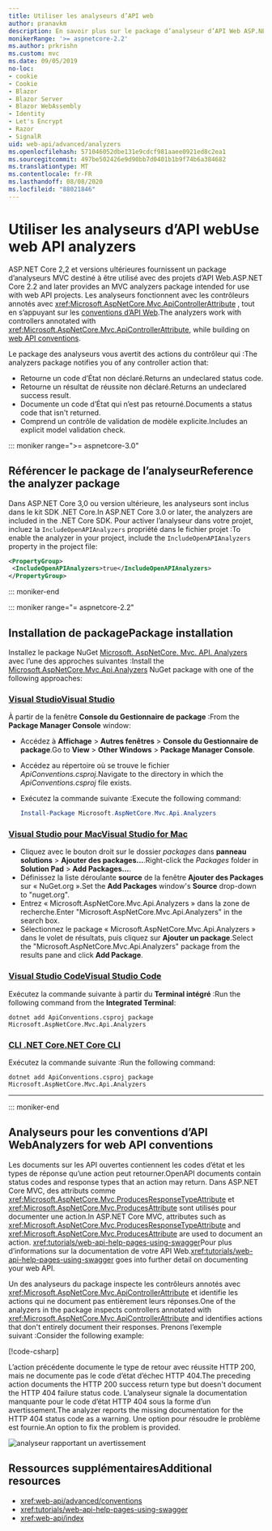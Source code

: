 ```yaml
---
title: Utiliser les analyseurs d’API web
author: pranavkm
description: En savoir plus sur le package d’analyseur d’API Web ASP.NET Core MVC.
monikerRange: '>= aspnetcore-2.2'
ms.author: prkrishn
ms.custom: mvc
ms.date: 09/05/2019
no-loc:
- cookie
- Cookie
- Blazor
- Blazor Server
- Blazor WebAssembly
- Identity
- Let's Encrypt
- Razor
- SignalR
uid: web-api/advanced/analyzers
ms.openlocfilehash: 571046052dbe131e9cdcf981aaee0921ed8c2ea1
ms.sourcegitcommit: 497be502426e9d90bb7d0401b1b9f74b6a384682
ms.translationtype: MT
ms.contentlocale: fr-FR
ms.lasthandoff: 08/08/2020
ms.locfileid: "88021846"
---
```

# <a name="use-web-api-analyzers"></a><span data-ttu-id="83444-103">Utiliser les analyseurs d’API web</span><span class="sxs-lookup"><span data-stu-id="83444-103">Use web API analyzers</span></span>

<span data-ttu-id="83444-104">ASP.NET Core 2,2 et versions ultérieures fournissent un package d’analyseurs MVC destiné à être utilisé avec des projets d’API Web.</span><span class="sxs-lookup"><span data-stu-id="83444-104">ASP.NET Core 2.2 and later provides an MVC analyzers package intended for use with web API projects.</span></span> <span data-ttu-id="83444-105">Les analyseurs fonctionnent avec les contrôleurs annotés avec <xref:Microsoft.AspNetCore.Mvc.ApiControllerAttribute> , tout en s’appuyant sur les [conventions d’API Web](xref:web-api/advanced/conventions).</span><span class="sxs-lookup"><span data-stu-id="83444-105">The analyzers work with controllers annotated with <xref:Microsoft.AspNetCore.Mvc.ApiControllerAttribute>, while building on [web API conventions](xref:web-api/advanced/conventions).</span></span>

<span data-ttu-id="83444-106">Le package des analyseurs vous avertit des actions du contrôleur qui :</span><span class="sxs-lookup"><span data-stu-id="83444-106">The analyzers package notifies you of any controller action that:</span></span>

* <span data-ttu-id="83444-107">Retourne un code d’État non déclaré.</span><span class="sxs-lookup"><span data-stu-id="83444-107">Returns an undeclared status code.</span></span>
* <span data-ttu-id="83444-108">Retourne un résultat de réussite non déclaré.</span><span class="sxs-lookup"><span data-stu-id="83444-108">Returns an undeclared success result.</span></span>
* <span data-ttu-id="83444-109">Documente un code d’État qui n’est pas retourné.</span><span class="sxs-lookup"><span data-stu-id="83444-109">Documents a status code that isn't returned.</span></span>
* <span data-ttu-id="83444-110">Comprend un contrôle de validation de modèle explicite.</span><span class="sxs-lookup"><span data-stu-id="83444-110">Includes an explicit model validation check.</span></span>

::: moniker range=">= aspnetcore-3.0"

## <a name="reference-the-analyzer-package"></a><span data-ttu-id="83444-111">Référencer le package de l’analyseur</span><span class="sxs-lookup"><span data-stu-id="83444-111">Reference the analyzer package</span></span>

<span data-ttu-id="83444-112">Dans ASP.NET Core 3,0 ou version ultérieure, les analyseurs sont inclus dans le kit SDK .NET Core.</span><span class="sxs-lookup"><span data-stu-id="83444-112">In ASP.NET Core 3.0 or later, the analyzers are included in the .NET Core SDK.</span></span> <span data-ttu-id="83444-113">Pour activer l’analyseur dans votre projet, incluez la `IncludeOpenAPIAnalyzers` propriété dans le fichier projet :</span><span class="sxs-lookup"><span data-stu-id="83444-113">To enable the analyzer in your project, include the `IncludeOpenAPIAnalyzers` property in the project file:</span></span>

```xml
<PropertyGroup>
 <IncludeOpenAPIAnalyzers>true</IncludeOpenAPIAnalyzers>
</PropertyGroup>
```

::: moniker-end

::: moniker range="= aspnetcore-2.2"

## <a name="package-installation"></a><span data-ttu-id="83444-114">Installation de package</span><span class="sxs-lookup"><span data-stu-id="83444-114">Package installation</span></span>

<span data-ttu-id="83444-115">Installez le package NuGet [Microsoft. AspNetCore. Mvc. API. Analyzers](https://www.nuget.org/packages/Microsoft.AspNetCore.Mvc.Api.Analyzers) avec l’une des approches suivantes :</span><span class="sxs-lookup"><span data-stu-id="83444-115">Install the [Microsoft.AspNetCore.Mvc.Api.Analyzers](https://www.nuget.org/packages/Microsoft.AspNetCore.Mvc.Api.Analyzers) NuGet package with one of the following approaches:</span></span>

### <a name="visual-studio"></a>[<span data-ttu-id="83444-116">Visual Studio</span><span class="sxs-lookup"><span data-stu-id="83444-116">Visual Studio</span></span>](#tab/visual-studio)

<span data-ttu-id="83444-117">À partir de la fenêtre **Console du Gestionnaire de package** :</span><span class="sxs-lookup"><span data-stu-id="83444-117">From the **Package Manager Console** window:</span></span>
  * <span data-ttu-id="83444-118">Accédez à **Affichage** > **Autres fenêtres** > **Console du Gestionnaire de package**.</span><span class="sxs-lookup"><span data-stu-id="83444-118">Go to **View** > **Other Windows** > **Package Manager Console**.</span></span>
  * <span data-ttu-id="83444-119">Accédez au répertoire où se trouve le fichier *ApiConventions.csproj*.</span><span class="sxs-lookup"><span data-stu-id="83444-119">Navigate to the directory in which the *ApiConventions.csproj* file exists.</span></span>
  * <span data-ttu-id="83444-120">Exécutez la commande suivante :</span><span class="sxs-lookup"><span data-stu-id="83444-120">Execute the following command:</span></span>

    ```powershell
    Install-Package Microsoft.AspNetCore.Mvc.Api.Analyzers
    ```

### <a name="visual-studio-for-mac"></a>[<span data-ttu-id="83444-121">Visual Studio pour Mac</span><span class="sxs-lookup"><span data-stu-id="83444-121">Visual Studio for Mac</span></span>](#tab/visual-studio-mac)

* <span data-ttu-id="83444-122">Cliquez avec le bouton droit sur le dossier *packages* dans **panneau solutions** > **Ajouter des packages...**.</span><span class="sxs-lookup"><span data-stu-id="83444-122">Right-click the *Packages* folder in **Solution Pad** > **Add Packages...**.</span></span>
* <span data-ttu-id="83444-123">Définissez la liste déroulante **source** de la fenêtre **Ajouter des Packages** sur « NuGet.org ».</span><span class="sxs-lookup"><span data-stu-id="83444-123">Set the **Add Packages** window's **Source** drop-down to "nuget.org".</span></span>
* <span data-ttu-id="83444-124">Entrez « Microsoft.AspNetCore.Mvc.Api.Analyzers » dans la zone de recherche.</span><span class="sxs-lookup"><span data-stu-id="83444-124">Enter "Microsoft.AspNetCore.Mvc.Api.Analyzers" in the search box.</span></span>
* <span data-ttu-id="83444-125">Sélectionnez le package « Microsoft.AspNetCore.Mvc.Api.Analyzers » dans le volet de résultats, puis cliquez sur **Ajouter un package**.</span><span class="sxs-lookup"><span data-stu-id="83444-125">Select the "Microsoft.AspNetCore.Mvc.Api.Analyzers" package from the results pane and click **Add Package**.</span></span>

### <a name="visual-studio-code"></a>[<span data-ttu-id="83444-126">Visual Studio Code</span><span class="sxs-lookup"><span data-stu-id="83444-126">Visual Studio Code</span></span>](#tab/visual-studio-code)

<span data-ttu-id="83444-127">Exécutez la commande suivante à partir du **Terminal intégré** :</span><span class="sxs-lookup"><span data-stu-id="83444-127">Run the following command from the **Integrated Terminal**:</span></span>

```dotnetcli
dotnet add ApiConventions.csproj package Microsoft.AspNetCore.Mvc.Api.Analyzers
```

### <a name="net-core-cli"></a>[<span data-ttu-id="83444-128">CLI .NET Core</span><span class="sxs-lookup"><span data-stu-id="83444-128">.NET Core CLI</span></span>](#tab/netcore-cli)

<span data-ttu-id="83444-129">Exécutez la commande suivante :</span><span class="sxs-lookup"><span data-stu-id="83444-129">Run the following command:</span></span>

```dotnetcli
dotnet add ApiConventions.csproj package Microsoft.AspNetCore.Mvc.Api.Analyzers
```

---

::: moniker-end

## <a name="analyzers-for-web-api-conventions"></a><span data-ttu-id="83444-130">Analyseurs pour les conventions d’API Web</span><span class="sxs-lookup"><span data-stu-id="83444-130">Analyzers for web API conventions</span></span>

<span data-ttu-id="83444-131">Les documents sur les API ouvertes contiennent les codes d’état et les types de réponse qu’une action peut retourner.</span><span class="sxs-lookup"><span data-stu-id="83444-131">OpenAPI documents contain status codes and response types that an action may return.</span></span> <span data-ttu-id="83444-132">Dans ASP.NET Core MVC, des attributs comme <xref:Microsoft.AspNetCore.Mvc.ProducesResponseTypeAttribute> et <xref:Microsoft.AspNetCore.Mvc.ProducesAttribute> sont utilisés pour documenter une action.</span><span class="sxs-lookup"><span data-stu-id="83444-132">In ASP.NET Core MVC, attributes such as <xref:Microsoft.AspNetCore.Mvc.ProducesResponseTypeAttribute> and <xref:Microsoft.AspNetCore.Mvc.ProducesAttribute> are used to document an action.</span></span> <span data-ttu-id="83444-133"><xref:tutorials/web-api-help-pages-using-swagger>Pour plus d’informations sur la documentation de votre API Web.</span><span class="sxs-lookup"><span data-stu-id="83444-133"><xref:tutorials/web-api-help-pages-using-swagger> goes into further detail on documenting your web API.</span></span>

<span data-ttu-id="83444-134">Un des analyseurs du package inspecte les contrôleurs annotés avec <xref:Microsoft.AspNetCore.Mvc.ApiControllerAttribute> et identifie les actions qui ne document pas entièrement leurs réponses.</span><span class="sxs-lookup"><span data-stu-id="83444-134">One of the analyzers in the package inspects controllers annotated with <xref:Microsoft.AspNetCore.Mvc.ApiControllerAttribute> and identifies actions that don't entirely document their responses.</span></span> <span data-ttu-id="83444-135">Prenons l’exemple suivant :</span><span class="sxs-lookup"><span data-stu-id="83444-135">Consider the following example:</span></span>

[!code-csharp[](conventions/sample/Controllers/ContactsController.cs?name=missing404docs&highlight=10)]

<span data-ttu-id="83444-136">L’action précédente documente le type de retour avec réussite HTTP 200, mais ne documente pas le code d’état d’échec HTTP 404.</span><span class="sxs-lookup"><span data-stu-id="83444-136">The preceding action documents the HTTP 200 success return type but doesn't document the HTTP 404 failure status code.</span></span> <span data-ttu-id="83444-137">L’analyseur signale la documentation manquante pour le code d’état HTTP 404 sous la forme d’un avertissement.</span><span class="sxs-lookup"><span data-stu-id="83444-137">The analyzer reports the missing documentation for the HTTP 404 status code as a warning.</span></span> <span data-ttu-id="83444-138">Une option pour résoudre le problème est fournie.</span><span class="sxs-lookup"><span data-stu-id="83444-138">An option to fix the problem is provided.</span></span>

![analyseur rapportant un avertissement](conventions/_static/Analyzer.gif)

## <a name="additional-resources"></a><span data-ttu-id="83444-140">Ressources supplémentaires</span><span class="sxs-lookup"><span data-stu-id="83444-140">Additional resources</span></span>

* <xref:web-api/advanced/conventions>
* <xref:tutorials/web-api-help-pages-using-swagger>
* <xref:web-api/index>
